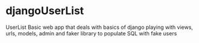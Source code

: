 # djangoUserList
UserList
Basic web app that deals with basics of django playing with views, urls, models, admin and faker library to populate SQL with fake users
